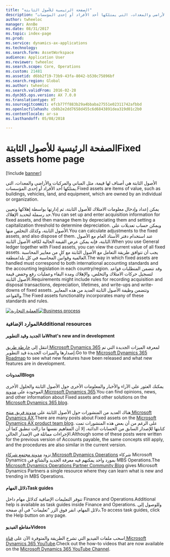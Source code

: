 ```yaml
---
title: "الصفحة الرئيسية للأصول الثابتة"
description: "الأصول الثابتة هي أصناف لها قيمة، مثل المباني والمركبات والأراضي والمعدات، التي يمتلكها أحد الأفراد أو إحدى المؤسسات."
author: twheeloc
manager: AnnBe
ms.date: 08/31/2017
ms.topic: index-page
ms.prod: 
ms.service: dynamics-ax-applications
ms.technology: 
ms.search.form: AssetWorkspace
audience: Application User
ms.reviewer: twheeloc
ms.search.scope: Core, Operations
ms.custom: 21481
ms.assetid: d6bb2f19-73b9-43fa-8042-b530c75896bf
ms.search.region: Global
ms.author: twheeloc
ms.search.validFrom: 2016-02-28
ms.dyn365.ops.version: AX 7.0.0
ms.translationtype: HT
ms.sourcegitcommit: efcb77ff883b29a4bbaba27551e02311742afbbd
ms.openlocfilehash: cb8b2e2dd7658d455c6d6843891dea319d01c2b0
ms.contentlocale: ar-sa
ms.lasthandoff: 05/08/2018

---
```


# <a name="fixed-assets-home-page"></a><span data-ttu-id="7db42-103">الصفحة الرئيسية للأصول الثابتة</span><span class="sxs-lookup"><span data-stu-id="7db42-103">Fixed assets home page</span></span>

[!include [banner](../includes/banner.md)]

<span data-ttu-id="7db42-104">الأصول الثابتة هي أصناف لها قيمة، مثل المباني والمركبات والأراضي والمعدات، التي يمتلكها أحد الأفراد أو إحدى المؤسسات.</span><span class="sxs-lookup"><span data-stu-id="7db42-104">Fixed assets are items of value, such as buildings, vehicles, land, and equipment, which are owned by an individual or organization.</span></span> 

<span data-ttu-id="7db42-105">يمكن إعداد وإدخال معلومات الامتلاك للأصول الثابتة، ثم إدارتها بواسطة إهلاكها وتعيين حد رسملة لتحديد الإهلاك.</span><span class="sxs-lookup"><span data-stu-id="7db42-105">You can set up and enter acquisition information for fixed assets, and then manage them by depreciating them and setting a capitalization threshold to determine depreciation.</span></span> <span data-ttu-id="7db42-106">ويمكن حساب تعديلات على الأصول الثابتة، وكذلك التخلص منها.</span><span class="sxs-lookup"><span data-stu-id="7db42-106">You can calculate adjustments to the fixed assets, and also dispose of them.</span></span> <span data-ttu-id="7db42-107">عند استخدام دفتر الأستاذ العام مع الأصول الثابتة، فإنه يمكن عرض القيمة الحالية لكافة الأصول الثابتة.</span><span class="sxs-lookup"><span data-stu-id="7db42-107">When you use General ledger together with Fixed assets, you can view the current value of all fixed assets.</span></span> <span data-ttu-id="7db42-108">يجب أن تتوافق طريقة التعامل مع الأصول الثابتة مع كلٍ من معايير المحاسبة العالمية وقوانين المحاسبة في كل بلد/منطقة.</span><span class="sxs-lookup"><span data-stu-id="7db42-108">The way in which fixed assets are handled must correspond to both international accounting standards and the accounting legislation in each country/region.</span></span> <span data-ttu-id="7db42-109">وقد تتضمن المتطلبات قواعد لتسجيل حركات الامتلاك والتخلص، والإهلاك ومدة البقاء وعمليات رفع وخفض قيمة الأصول الثابتة.</span><span class="sxs-lookup"><span data-stu-id="7db42-109">Requirements might include rules for recording acquisition and disposal transactions, depreciation, lifetimes, and write-ups and write-downs of fixed assets.</span></span> <span data-ttu-id="7db42-110">وتتضمن وظيفة الأصول الثابتة العديد من هذه المعايير والقواعد.</span><span class="sxs-lookup"><span data-stu-id="7db42-110">The Fixed assets functionality incorporates many of these standards and rules.</span></span>

<span data-ttu-id="7db42-111">[![العملية التجارية](./media/FA-process.PNG)](./media/FA-process.PNG)</span><span class="sxs-lookup"><span data-stu-id="7db42-111">[![Business process](./media/FA-process.PNG)](./media/FA-process.PNG)</span></span>



### <a name="additional-resources"></a><span data-ttu-id="7db42-112">الموارد الإضافية</span><span class="sxs-lookup"><span data-stu-id="7db42-112">Additional resources</span></span>

#### <a name="whats-new-and-in-development"></a><span data-ttu-id="7db42-113">ما الجديد وقيد التطوير</span><span class="sxs-lookup"><span data-stu-id="7db42-113">What's new and in development</span></span>

<span data-ttu-id="7db42-114">انتقل إلى [خارطة طريق Microsoft Dynamics 365](https://roadmap.dynamics.com/) لمعرفة الميزات الجديدة التي تم إصدارها والميزات الجديدة قيد التطوير.</span><span class="sxs-lookup"><span data-stu-id="7db42-114">Go to the [Microsoft Dynamics 365 Roadmap](https://roadmap.dynamics.com/) to see what new features have been released and what new features are in development.</span></span> 

#### <a name="blogs"></a><span data-ttu-id="7db42-115">المدونات</span><span class="sxs-lookup"><span data-stu-id="7db42-115">Blogs</span></span>

<span data-ttu-id="7db42-116">يمكنك العثور على الآراء واﻷخبار والمعلومات الأخرى حول الأصول الثابتة والحلول الأخرى الموجودة على [مدونة Microsoft Dynamics 365](https://community.dynamics.com/b/msftdynamicsblog?c=Enterprise).</span><span class="sxs-lookup"><span data-stu-id="7db42-116">You can find opinions, news, and other information about Fixed assets and other solutions on the [Microsoft Dynamics 365 blog](https://community.dynamics.com/b/msftdynamicsblog?c=Enterprise).</span></span>

<span data-ttu-id="7db42-117">هناك العديد من المنشورات حول الأصول الثابتة على [مدونة فريق منتج Microsoft Dynamics AX](https://blogs.msdn.microsoft.com/dax/).</span><span class="sxs-lookup"><span data-stu-id="7db42-117">There are many posts about Fixed assets on the [Microsoft Dynamics AX product team blog](https://blogs.msdn.microsoft.com/dax/).</span></span> <span data-ttu-id="7db42-118">على الرغم من أن بعض هذه المنشورات تمت كتابتها للإصدار السابق من الحسابات الدائنة، إلا أن المفاهيم نفسها ما زالت تنطبق كما أن الإجراءات مماثلة في الإصدار الحالي.</span><span class="sxs-lookup"><span data-stu-id="7db42-118">Although some of these posts were written for the previous version of Accounts payable, the same concepts still apply, and the procedures are also similar in the current version.</span></span>

<span data-ttu-id="7db42-119">تزود [مدونة مجتمع شركاء Microsoft Dynamics Operations](https://community.dynamics.com/partner/b/operationspartnercommunityblog) شركاء Microsoft Dynamics بمورد واحد يمكنهم فيه معرفة الجديد والشائع في MBS Operations.</span><span class="sxs-lookup"><span data-stu-id="7db42-119">The [Microsoft Dynamics Operations Partner Community Blog](https://community.dynamics.com/partner/b/operationspartnercommunityblog) gives Microsoft Dynamics Partners a single resource where they can learn what is new and trending in MBS Operations.</span></span>

#### <a name="task-guides"></a><span data-ttu-id="7db42-120">دلائل المهام</span><span class="sxs-lookup"><span data-stu-id="7db42-120">Task guides</span></span>
<span data-ttu-id="7db42-121">تتوفر التعليمات الإضافية كدلائل مهام داخل Finance and Operations.</span><span class="sxs-lookup"><span data-stu-id="7db42-121">Additional help is available as task guides inside Finance and Operations.</span></span> <span data-ttu-id="7db42-122">وللوصول إلى دلائل المهام، انقر فوق الزر "تعليمات" في أي صفحة.</span><span class="sxs-lookup"><span data-stu-id="7db42-122">To access task guides, click the Help button on any page.</span></span>

#### <a name="videos"></a><span data-ttu-id="7db42-123">مقاطع الفيديو</span><span class="sxs-lookup"><span data-stu-id="7db42-123">Videos</span></span>

<span data-ttu-id="7db42-124">اسحب ملفات الفيديو‬ التي تشرح الطريقة‬ والمتوفرة الآن على [قناة Microsoft Dynamics 365 YouTube](https://www.youtube.com/channel/UCJGCg4rB3QSs8y_1FquelBQ).</span><span class="sxs-lookup"><span data-stu-id="7db42-124">Check out the how-to videos that are now available on the [Microsoft Dynamics 365 YouTube Channel](https://www.youtube.com/channel/UCJGCg4rB3QSs8y_1FquelBQ).</span></span>







